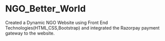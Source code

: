 # NGO_Better_World
Created a Dynamic NGO Website using Front End Technologies(HTML,CSS,Bootstrap) and integrated the Razorpay  payment gateway to the website. 
